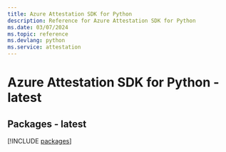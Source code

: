 ```yaml
---
title: Azure Attestation SDK for Python
description: Reference for Azure Attestation SDK for Python
ms.date: 03/07/2024
ms.topic: reference
ms.devlang: python
ms.service: attestation
---
```

# Azure Attestation SDK for Python - latest
## Packages - latest
[!INCLUDE [packages](attestation-index.md)]